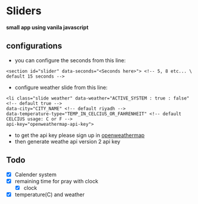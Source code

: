 # Sliders
**small app using vanila javascript**

## configurations
- you can configure the seconds from this line:

```
<section id="slider" data-seconds="<Seconds here>"> <!-- 5, 8 etc... \ default 15 seconds -->
```
- configure weather slide from this line:
```
<li class="slide weather" data-weather="ACTIVE_SYSTEM : true : false" <!-- default true -->
data-city="CITY_NAME" <!-- default riyadh -->
data-temperature-type="TEMP_IN_CELCIUS_OR_FAHRENHEIT" <!-- default CELCIUS usage: C or F -->
api-key="openweathermap-api-key">
```
- to get the api key please sign up in [openweathermap](https://home.openweathermap.org)
- then generate weathe api version 2 api key
## Todo
- [x] Calender system
- [x] remaining time for pray with clock
  - [x] clock
- [x] temperature(C) and weather
